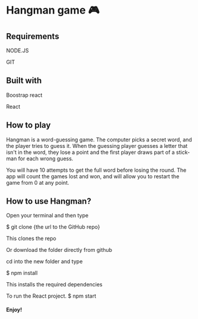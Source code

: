 # Hangman game 🎮

## Requirements

NODE.JS

GIT

## Built with

Boostrap react

React

## How to play

Hangman is a word-guessing game. The computer picks a secret word, and the player tries to guess it. When the guessing player guesses a letter that isn't in the word, they lose a point and the first player draws part of a stick- man for each wrong guess.

You will have 10 attempts to get the full word before losing the round. The app will count the games lost and won, and will allow you to restart the game from 0 at any point. 

## How to use Hangman?

Open your terminal and then type

$ git clone {the url to the GitHub repo}

This clones the repo

Or download the folder directly from github

cd into the new folder and type

$ npm install

This installs the required dependencies

To run the React project.
$ npm start

#### Enjoy!
